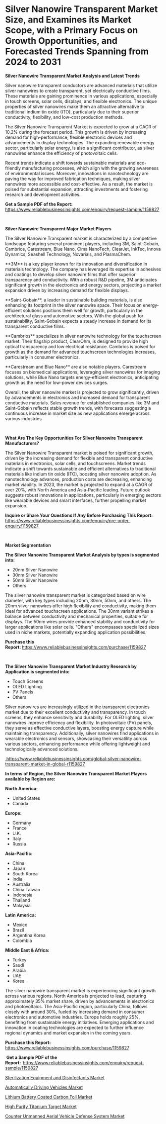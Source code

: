 <p><h1>Silver Nanowire Transparent Market Size, and Examines its Market Scope, with a Primary Focus on Growth Opportunities, and Forecasted Trends Spanning from 2024 to 2031</h1></p><p><strong>Silver Nanowire Transparent Market Analysis and Latest Trends</strong></p>
<p><p>Silver nanowire transparent conductors are advanced materials that utilize silver nanowires to create transparent, yet electrically conductive films. These materials are gaining prominence in various applications, especially in touch screens, solar cells, displays, and flexible electronics. The unique properties of silver nanowires make them an attractive alternative to traditional indium tin oxide (ITO), particularly due to their superior conductivity, flexibility, and low-cost production methods.</p><p>The Silver Nanowire Transparent Market is expected to grow at a CAGR of 10.2% during the forecast period. This growth is driven by increasing demand for high-performance, flexible electronic devices and advancements in display technologies. The expanding renewable energy sector, particularly solar energy, is also a significant contributor, as silver nanowires enhance the efficiency of photovoltaic cells. </p><p>Recent trends indicate a shift towards sustainable materials and eco-friendly manufacturing processes, which align with the growing awareness of environmental issues. Moreover, innovations in nanotechnology are paving the way for improved fabrication techniques, making silver nanowires more accessible and cost-effective. As a result, the market is poised for substantial expansion, attracting investments and fostering research and development activities.</p></p>
<p><strong>Get a Sample PDF of the Report:&nbsp;</strong> <a href="https://www.reliablebusinessinsights.com/enquiry/request-sample/1159827?utm_campaign=1109&utm_medium=2&utm_source=Github&utm_content=ia&utm_term=05122024&utm_id=silver-nanowire-transparent">https://www.reliablebusinessinsights.com/enquiry/request-sample/1159827</a></p>
<p>&nbsp;</p>
<p><strong>Silver Nanowire Transparent Major Market Players</strong></p>
<p><p>The Silver Nanowire Transparent market is characterized by a competitive landscape featuring several prominent players, including 3M, Saint-Gobain, Cambrios, Carestream, Blue Nano, Cima NanoTech, ClearJet, InkTec, Innova Dynamics, Seashell Technology, Novarials, and PlasmaChem. </p><p>**3M** is a key player known for its innovation and diversification in materials technology. The company has leveraged its expertise in adhesives and coatings to develop silver nanowire films that offer superior transparency and conductivity. With a robust R&D pipeline, 3M anticipates significant growth in the electronics and energy sectors, projecting a market expansion driven by increasing demand for flexible displays. </p><p>**Saint-Gobain**, a leader in sustainable building materials, is also enhancing its footprint in the silver nanowire space. Their focus on energy-efficient solutions positions them well for growth, particularly in the architectural glass and automotive sectors. With the global push for sustainability, Saint-Gobain expects a steady increase in demand for its transparent conductive films.</p><p>**Cambrios** specializes in silver nanowire technology for the touchscreen market. Their flagship product, ClearOhm, is designed to provide high optical transparency and low electrical resistance. Cambrios is poised for growth as the demand for advanced touchscreen technologies increases, particularly in consumer electronics.</p><p>**Carestream and Blue Nano** are also notable players. Carestream focuses on biomedical applications, leveraging silver nanowires for imaging solutions, while Blue Nano targets energy-efficient electronics, anticipating growth as the need for low-power devices surges.</p><p>Overall, the silver nanowire market is projected to grow significantly, driven by advancements in electronics and increased demand for transparent conductive materials. Sales revenue for established companies like 3M and Saint-Gobain reflects stable growth trends, with forecasts suggesting a continuous increase in market size as new applications emerge across various industries.</p></p>
<p>&nbsp;</p>
<p><strong>What Are The Key Opportunities For Silver Nanowire Transparent Manufacturers?</strong></p>
<p><p>The Silver Nanowire Transparent market is poised for significant growth, driven by the increasing demand for flexible and transparent conductive materials in electronics, solar cells, and touchscreens. Market trends indicate a shift towards sustainable and efficient alternatives to traditional materials like indium tin oxide (ITO), boosting silver nanowire adoption. As nanotechnology advances, production costs are decreasing, enhancing market viability. In 2023, the market is projected to expand at a CAGR of over 20%, with North America and Asia-Pacific leading. Future outlook suggests robust innovations in applications, particularly in emerging sectors like wearable devices and smart interfaces, further propelling market expansion.</p></p>
<p><strong>Inquire or Share Your Questions If Any Before Purchasing This Report:</strong> <a href="https://www.reliablebusinessinsights.com/enquiry/pre-order-enquiry/1159827?utm_campaign=1109&utm_medium=2&utm_source=Github&utm_content=ia&utm_term=05122024&utm_id=silver-nanowire-transparent">https://www.reliablebusinessinsights.com/enquiry/pre-order-enquiry/1159827</a></p>
<p>&nbsp;</p>
<p><strong>Market Segmentation</strong></p>
<p><strong>The Silver Nanowire Transparent Market Analysis by types is segmented into:</strong></p>
<p><ul><li>20nm Silver Nanowire</li><li>30nm Silver Nanowire</li><li>50nm Silver Nanowire</li><li>Others</li></ul></p>
<p><p>The silver nanowire transparent market is categorized based on wire diameter, with key types including 20nm, 30nm, 50nm, and others. The 20nm silver nanowires offer high flexibility and conductivity, making them ideal for advanced touchscreen applications. The 30nm variant strikes a balance between conductivity and mechanical properties, suitable for displays. The 50nm wires provide enhanced stability and conductivity for larger applications like solar cells. "Others" encompasses specialized sizes used in niche markets, potentially expanding application possibilities.</p></p>
<p><strong>Purchase this Report:&nbsp;</strong><a href="https://www.reliablebusinessinsights.com/purchase/1159827?utm_campaign=1109&utm_medium=2&utm_source=Github&utm_content=ia&utm_term=05122024&utm_id=silver-nanowire-transparent">https://www.reliablebusinessinsights.com/purchase/1159827</a></p>
<p>&nbsp;</p>
<p><strong>The Silver Nanowire Transparent Market Industry Research by Application is segmented into:</strong></p>
<p><ul><li>Touch Screens</li><li>OLED Lighting</li><li>PV Panels</li><li>Others</li></ul></p>
<p><p>Silver nanowires are increasingly utilized in the transparent electronics market due to their excellent conductivity and transparency. In touch screens, they enhance sensitivity and durability. For OLED lighting, silver nanowires improve efficiency and flexibility. In photovoltaic (PV) panels, they serve as effective conductive layers, boosting energy capture while maintaining transparency. Additionally, silver nanowires find applications in wearable electronics and sensors, showcasing their versatility across various sectors, enhancing performance while offering lightweight and technologically advanced solutions.</p></p>
<p><a href="https://www.reliablebusinessinsights.com/global-silver-nanowire-transparent-market-in-global-r1159827?utm_campaign=1109&utm_medium=2&utm_source=Github&utm_content=ia&utm_term=05122024&utm_id=silver-nanowire-transparent">&nbsp;https://www.reliablebusinessinsights.com/global-silver-nanowire-transparent-market-in-global-r1159827</a></p>
<p><strong>In terms of Region, the Silver Nanowire Transparent Market Players available by Region are:</strong></p>
<p>
    <p> <strong> North America: </strong>
        <ul>
            <li>United States</li>
            <li>Canada</li>
        </ul>
        </p> 
    <p> <strong> Europe: </strong>
        <ul>
            <li>Germany</li>
            <li>France</li>
            <li>U.K.</li>
            <li>Italy</li>
            <li>Russia</li>
        </ul>
        </p> 
    <p> <strong> Asia-Pacific: </strong>
        <ul>
            <li>China</li>
            <li>Japan</li>
            <li>South Korea</li>
            <li>India</li>
            <li>Australia</li>
            <li>China Taiwan</li>
            <li>Indonesia</li>
            <li>Thailand</li>
            <li>Malaysia</li>
        </ul>
        </p> 
    <p> <strong> Latin America: </strong>
        <ul>
            <li>Mexico</li>
            <li>Brazil</li>
            <li>Argentina Korea</li>
            <li>Colombia</li>
        </ul>
        </p> 
    <p> <strong> Middle East & Africa: </strong>
        <ul>
            <li>Turkey</li>
            <li>Saudi</li>
            <li>Arabia</li>
            <li>UAE</li>
            <li>Korea</li>
        </ul>
    </p>
    </p>
<p><p>The silver nanowire transparent market is experiencing significant growth across various regions. North America is projected to lead, capturing approximately 35% market share, driven by advancements in electronics and photovoltaics. The Asia-Pacific region, particularly China, follows closely with around 30%, fueled by increasing demand in consumer electronics and automotive industries. Europe holds roughly 25%, benefiting from sustainable energy initiatives. Emerging applications and innovation in coating technologies are expected to further influence regional dynamics and market expansion in the coming years.</p></p>
<p><strong>Purchase this Report: </strong><a href="https://www.reliablebusinessinsights.com/purchase/1159827?utm_campaign=1109&utm_medium=2&utm_source=Github&utm_content=ia&utm_term=05122024&utm_id=silver-nanowire-transparent">https://www.reliablebusinessinsights.com/purchase/1159827</a></p>
<p>&nbsp;<strong>Get a Sample PDF of the Report:&nbsp;&nbsp;</strong><a href="https://www.reliablebusinessinsights.com/enquiry/request-sample/1159827?utm_campaign=1109&utm_medium=2&utm_source=Github&utm_content=ia&utm_term=05122024&utm_id=silver-nanowire-transparent">https://www.reliablebusinessinsights.com/enquiry/request-sample/1159827</a></p>
<p><strong></strong></p>
<p><p><a href="https://www.linkedin.com/pulse/global-sterilization-equipment-disinfectants-marketacomprehensive-5ftbf?utm_campaign=1109&utm_medium=2&utm_source=Github&utm_content=ia&utm_term=05122024&utm_id=silver-nanowire-transparent">Sterilization Equipment and Disinfectants Market</a></p><p><a href="https://github.com/wileonie19657/Market-Research-Report-List-1/blob/main/automatically-driving-vehicles-market.md?utm_campaign=1109&utm_medium=2&utm_source=Github&utm_content=ia&utm_term=05122024&utm_id=silver-nanowire-transparent">Automatically Driving Vehicles Market</a></p><p><a href="https://issuu.com/reportprime-2/docs/lithium-battery-coated-carbon-foil-market-size-203?utm_campaign=1109&utm_medium=2&utm_source=Github&utm_content=ia&utm_term=05122024&utm_id=silver-nanowire-transparent">Lithium Battery Coated Carbon Foil Market</a></p><p><a href="https://issuu.com/reportprime-2/docs/high-purity-titanium-target-market-size-2030.pptx?utm_campaign=1109&utm_medium=2&utm_source=Github&utm_content=ia&utm_term=05122024&utm_id=silver-nanowire-transparent">High Purity Titanium Target Market</a></p><p><a href="https://www.linkedin.com/pulse/insightful-counter-unmanned-aerial-vehicle-defense-system-lkmmf?utm_campaign=1109&utm_medium=2&utm_source=Github&utm_content=ia&utm_term=05122024&utm_id=silver-nanowire-transparent">Counter Unmanned Aerial Vehicle Defense System Market</a></p></p>